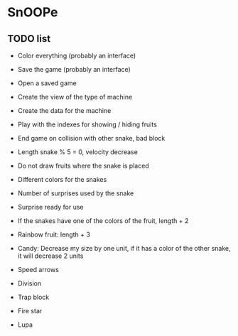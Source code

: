 # SnOOPe
## TODO list
- Color everything (probably an interface)
- Save the game (probably an interface)
- Open a saved game
- Create the view of the type of machine
- Create the data for the machine
- Play with the indexes for showing / hiding fruits
- End game on collision with other 
  snake, bad block
  
- Length snake % 5 = 0, velocity decrease
  
- Do not draw fruits where the snake
  is placed
  
- Different colors for the snakes

- Number of surprises used by the snake
- Surprise ready for use

- If the snakes have one of the colors of the fruit, length + 2

- Rainbow fruit: length + 3
- Candy: Decrease my size by one unit, if it has a color of the other snake, it will decrease 2 units

- Speed arrows
- Division
- Trap block
- Fire star
- Lupa




